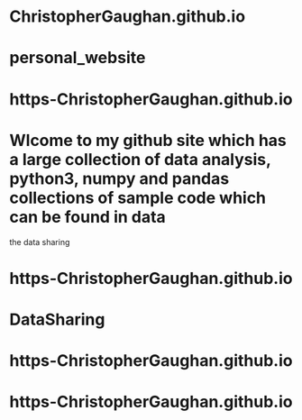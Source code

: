 # ChristopherGaughan.github.io
# personal_website
# https-ChristopherGaughan.github.io
# Wlcome to my github site which has a large collection of data analysis, python3, numpy and pandas collections of sample code which can be found in data 
the data sharing 
# https-ChristopherGaughan.github.io
# DataSharing
# https-ChristopherGaughan.github.io
# https-ChristopherGaughan.github.io
